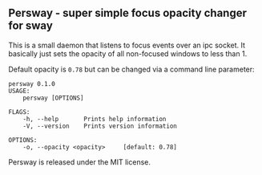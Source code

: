 ## Persway - super simple focus opacity changer for sway

This is a small daemon that listens to focus events over an ipc socket. It basically just sets the opacity of all non-focused windows to less than 1.

Default opacity is `0.78` but can be changed via a command line parameter:

```
persway 0.1.0
USAGE:
    persway [OPTIONS]

FLAGS:
    -h, --help       Prints help information
    -V, --version    Prints version information

OPTIONS:
    -o, --opacity <opacity>     [default: 0.78]
```

Persway is released under the MIT license.